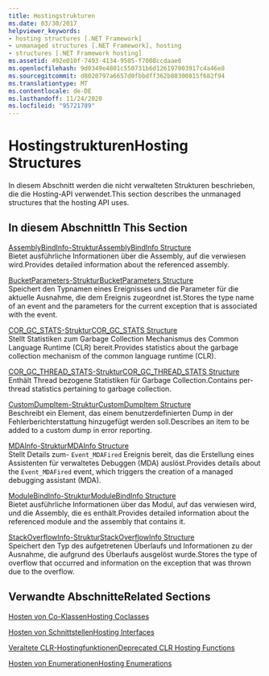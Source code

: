 ```yaml
---
title: Hostingstrukturen
ms.date: 03/30/2017
helpviewer_keywords:
- hosting structures [.NET Framework]
- unmanaged structures [.NET Framework], hosting
- structures [.NET Framework hosting]
ms.assetid: 492e010f-7493-4134-9505-f7008ccdaae6
ms.openlocfilehash: 9d0349e4801c550731b6d126197003917c4a46e8
ms.sourcegitcommit: d8020797a6657d0fbbdff362b80300815f682f94
ms.translationtype: MT
ms.contentlocale: de-DE
ms.lasthandoff: 11/24/2020
ms.locfileid: "95721789"
---
```

# <a name="hosting-structures"></a><span data-ttu-id="f5e44-102">Hostingstrukturen</span><span class="sxs-lookup"><span data-stu-id="f5e44-102">Hosting Structures</span></span>

<span data-ttu-id="f5e44-103">In diesem Abschnitt werden die nicht verwalteten Strukturen beschrieben, die die Hosting-API verwendet.</span><span class="sxs-lookup"><span data-stu-id="f5e44-103">This section describes the unmanaged structures that the hosting API uses.</span></span>  
  
## <a name="in-this-section"></a><span data-ttu-id="f5e44-104">In diesem Abschnitt</span><span class="sxs-lookup"><span data-stu-id="f5e44-104">In This Section</span></span>  

 [<span data-ttu-id="f5e44-105">AssemblyBindInfo-Struktur</span><span class="sxs-lookup"><span data-stu-id="f5e44-105">AssemblyBindInfo Structure</span></span>](assemblybindinfo-structure.md)  
 <span data-ttu-id="f5e44-106">Bietet ausführliche Informationen über die Assembly, auf die verwiesen wird.</span><span class="sxs-lookup"><span data-stu-id="f5e44-106">Provides detailed information about the referenced assembly.</span></span>  
  
 [<span data-ttu-id="f5e44-107">BucketParameters-Struktur</span><span class="sxs-lookup"><span data-stu-id="f5e44-107">BucketParameters Structure</span></span>](bucketparameters-structure.md)  
 <span data-ttu-id="f5e44-108">Speichert den Typnamen eines Ereignisses und die Parameter für die aktuelle Ausnahme, die dem Ereignis zugeordnet ist.</span><span class="sxs-lookup"><span data-stu-id="f5e44-108">Stores the type name of an event and the parameters for the current exception that is associated with the event.</span></span>  
  
 [<span data-ttu-id="f5e44-109">COR_GC_STATS-Struktur</span><span class="sxs-lookup"><span data-stu-id="f5e44-109">COR_GC_STATS Structure</span></span>](cor-gc-stats-structure.md)  
 <span data-ttu-id="f5e44-110">Stellt Statistiken zum Garbage Collection Mechanismus des Common Language Runtime (CLR) bereit.</span><span class="sxs-lookup"><span data-stu-id="f5e44-110">Provides statistics about the garbage collection mechanism of the common language runtime (CLR).</span></span>  
  
 [<span data-ttu-id="f5e44-111">COR_GC_THREAD_STATS-Struktur</span><span class="sxs-lookup"><span data-stu-id="f5e44-111">COR_GC_THREAD_STATS Structure</span></span>](cor-gc-thread-stats-structure.md)  
 <span data-ttu-id="f5e44-112">Enthält Thread bezogene Statistiken für Garbage Collection.</span><span class="sxs-lookup"><span data-stu-id="f5e44-112">Contains per-thread statistics pertaining to garbage collection.</span></span>  
  
 [<span data-ttu-id="f5e44-113">CustomDumpItem-Struktur</span><span class="sxs-lookup"><span data-stu-id="f5e44-113">CustomDumpItem Structure</span></span>](customdumpitem-structure.md)  
 <span data-ttu-id="f5e44-114">Beschreibt ein Element, das einem benutzerdefinierten Dump in der Fehlerberichterstattung hinzugefügt werden soll.</span><span class="sxs-lookup"><span data-stu-id="f5e44-114">Describes an item to be added to a custom dump in error reporting.</span></span>  
  
 [<span data-ttu-id="f5e44-115">MDAInfo-Struktur</span><span class="sxs-lookup"><span data-stu-id="f5e44-115">MDAInfo Structure</span></span>](mdainfo-structure.md)  
 <span data-ttu-id="f5e44-116">Stellt Details zum- `Event_MDAFired` Ereignis bereit, das die Erstellung eines Assistenten für verwaltetes Debuggen (MDA) auslöst.</span><span class="sxs-lookup"><span data-stu-id="f5e44-116">Provides details about the `Event_MDAFired` event, which triggers the creation of a managed debugging assistant (MDA).</span></span>  
  
 [<span data-ttu-id="f5e44-117">ModuleBindInfo-Struktur</span><span class="sxs-lookup"><span data-stu-id="f5e44-117">ModuleBindInfo Structure</span></span>](modulebindinfo-structure.md)  
 <span data-ttu-id="f5e44-118">Bietet ausführliche Informationen über das Modul, auf das verwiesen wird, und die Assembly, die es enthält.</span><span class="sxs-lookup"><span data-stu-id="f5e44-118">Provides detailed information about the referenced module and the assembly that contains it.</span></span>  
  
 [<span data-ttu-id="f5e44-119">StackOverflowInfo-Struktur</span><span class="sxs-lookup"><span data-stu-id="f5e44-119">StackOverflowInfo Structure</span></span>](stackoverflowinfo-structure.md)  
 <span data-ttu-id="f5e44-120">Speichert den Typ des aufgetretenen Überlaufs und Informationen zu der Ausnahme, die aufgrund des Überlaufs ausgelöst wurde.</span><span class="sxs-lookup"><span data-stu-id="f5e44-120">Stores the type of overflow that occurred and information on the exception that was thrown due to the overflow.</span></span>  
  
## <a name="related-sections"></a><span data-ttu-id="f5e44-121">Verwandte Abschnitte</span><span class="sxs-lookup"><span data-stu-id="f5e44-121">Related Sections</span></span>  

 [<span data-ttu-id="f5e44-122">Hosten von Co-Klassen</span><span class="sxs-lookup"><span data-stu-id="f5e44-122">Hosting Coclasses</span></span>](hosting-coclasses.md)  
  
 [<span data-ttu-id="f5e44-123">Hosten von Schnittstellen</span><span class="sxs-lookup"><span data-stu-id="f5e44-123">Hosting Interfaces</span></span>](hosting-interfaces.md)  
  
 [<span data-ttu-id="f5e44-124">Veraltete CLR-Hostingfunktionen</span><span class="sxs-lookup"><span data-stu-id="f5e44-124">Deprecated CLR Hosting Functions</span></span>](deprecated-clr-hosting-functions.md)  
  
 [<span data-ttu-id="f5e44-125">Hosten von Enumerationen</span><span class="sxs-lookup"><span data-stu-id="f5e44-125">Hosting Enumerations</span></span>](hosting-enumerations.md)
